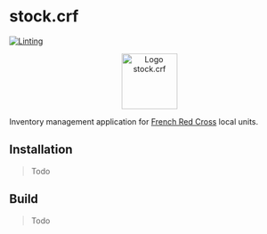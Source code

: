 # stock.crf

[![Linting](https://github.com/Nathan-LG/stock.crf/actions/workflows/linting.yml/badge.svg?branch=main)](https://github.com/Nathan-LG/stock.crf/actions/workflows/linting.yml)

<p align="center">
    <img src="https://github.com/Nathan-LG/stock.crf/blob/main/public/stockcrf.svg?raw=true" alt="Logo stock.crf" style="height:100px;" />
</p>

Inventory management application for [French Red Cross](https://croix-rouge.fr) local units.

## Installation

> Todo

## Build

> Todo
